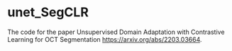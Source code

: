 # unet_SegCLR
The code for the paper Unsupervised Domain Adaptation with Contrastive Learning for OCT Segmentation https://arxiv.org/abs/2203.03664.
